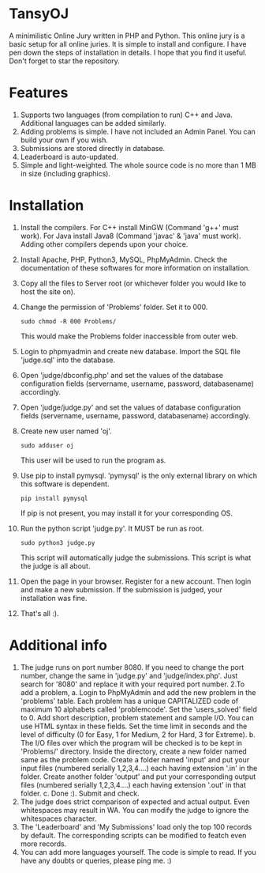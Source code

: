 # TansyOJ
A minimilistic Online Jury written in PHP and Python. This online jury is a basic setup for all online juries. It is simple to install and configure. I have pen down the steps of installation in details. I hope that you find it useful. Don't forget to star the repository.

# Features
1. Supports two languages (from compilation to run) C++ and Java. Additional languages can be added similarly. 
2. Adding problems is simple. I have not included an Admin Panel. You can build your own if you wish.
3. Submissions are stored directly in database.
4. Leaderboard is auto-updated.
5. Simple and light-weighted. The whole source code is no more than 1 MB in size (including graphics).

# Installation

1. Install the compilers. For C++ install MinGW (Command 'g++' must work). For Java install Java8 (Command 'javac' & 'java' must work). Adding other compilers depends upon your choice.
2. Install Apache, PHP, Python3, MySQL, PhpMyAdmin. Check the documentation of these softwares for more information on installation.
3. Copy all the files to Server root (or whichever folder you would like to host the site on).
4. Change the permission of 'Problems' folder. Set it to 000.

    <code>sudo chmod -R 000 Problems/</code>
  
    This would make the Problems folder inaccessible from outer web.
5. Login to phpmyadmin and create new database. Import the SQL file 'judge.sql' into the database.
6. Open 'judge/dbconfig.php' and set the values of the database configuration fields (servername, username, password, databasename) accordingly.
7. Open 'judge/judge.py' and set the values of database configuration fields (servername, username, password, databasename) accordingly.
8. Create new user named 'oj'.

    <code>sudo adduser oj</code>
    
    This user will be used to run the program as.
9. Use pip to install pymysql. 'pymysql' is the only external library on which this software is dependent.

    <code>pip install pymysql</code>
    
    If pip is not present, you may install it for your corresponding OS.
10. Run the python script 'judge.py'. It MUST be run as root.

    <code>sudo python3 judge.py</code>
    
    This script will automatically judge the submissions. This script is what the judge is all about.
11. Open the page in your browser. Register for a new account. Then login and make a new submission. If the submission is judged, your installation was fine.
12. That's all :).

# Additional info

1. The judge runs on port number 8080. If you need to change the port number, change the same in 'judge.py' and 'judge/index.php'. Just search for '8080' and replace it with your required port number.
2.To add a problem, 
    a. Login to PhpMyAdmin and add the new problem in the 'problems' table. Each problem has a unique CAPITALIZED code of maximum 10 alphabets called 'problemcode'. Set the 'users_solved' field to 0. Add short description, problem statement and sample I/O. You can use HTML syntax in these fields. Set the time limit in seconds and the level of difficulty (0 for Easy, 1 for Medium, 2 for Hard, 3 for Extreme). 
    b. The I/O files over which the program will be checked is to be kept in 'Problems/' directory. Inside the directory, create a new folder named same as the problem code. Create a folder named 'input' and put your input files (numbered serially 1,2,3,4....) each having extension '.in' in the folder. Create another folder 'output' and put your corresponding output files (numbered serially 1,2,3,4....) each having extension '.out' in that folder. 
    c. Done :). Submit and check.
3. The judge does strict comparison of expected and actual output. Even whitespaces may result in WA. You can modify the judge to ignore the whitespaces character.
4. The 'Leaderboard' and 'My Submissions' load only the top 100 records by default. The corresponding scripts can be modified to featch even more records.
5. You can add more languages yourself. The code is simple to read. If you have any doubts or queries, please ping me. :)
